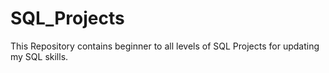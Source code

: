 # SQL_Projects
This Repository contains beginner to all levels of SQL Projects for updating my SQL skills.

